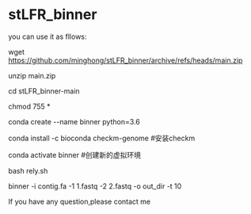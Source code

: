 # stLFR_binner

you can use it as fllows:

wget https://github.com/minghong/stLFR_binner/archive/refs/heads/main.zip

unzip main.zip


cd stLFR_binner-main

chmod 755 *

conda create --name binner python=3.6

conda install -c bioconda checkm-genome #安装checkm

conda activate binner  #创建新的虚拟环境

bash rely.sh

binner -i contig.fa -1 1.fastq -2 2.fastq -o out_dir -t 10

If you have any question,please contact me
